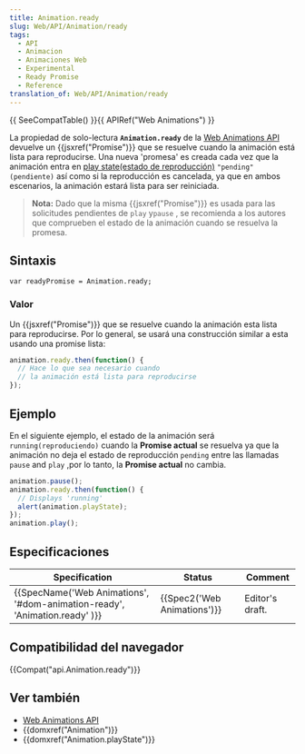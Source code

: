 ```yaml
---
title: Animation.ready
slug: Web/API/Animation/ready
tags:
  - API
  - Animacion
  - Animaciones Web
  - Experimental
  - Ready Promise
  - Reference
translation_of: Web/API/Animation/ready
---
```

{{ SeeCompatTable() }}{{ APIRef("Web Animations") }}

La propiedad de solo-lectura **`Animation.ready`** de la [Web Animations API](/es/docs/Web/API/Web_Animations_API) devuelve un {{jsxref("Promise")}} que se resuelve cuando la animación está lista para reproducirse. Una nueva 'promesa' es creada cada vez que la animación entra en [play state(estado de reproducción)](/es/docs/Web/API/Animation/playState) `"pending"(pendiente)` así como si la reproducción es cancelada, ya que en ambos escenarios, la animación estará lista para ser reiniciada.

> **Nota:** Dado que la misma {{jsxref("Promise")}} es usada para las solicitudes pendientes de `play` y`pause` , se recomienda a los autores que comprueben el estado de la animación cuando se resuelva la promesa.

## Sintaxis

    var readyPromise = Animation.ready;

### Valor

Un {{jsxref("Promise")}} que se resuelve cuando la animación esta lista para reproducirse. Por lo general, se usará una construcción similar a esta usando una promise lista:

```js
animation.ready.then(function() {
  // Hace lo que sea necesario cuando
  // la animación está lista para reproducirse
});
```

## Ejemplo

En el siguiente ejemplo, el estado de la animación será `running(reproduciendo)` cuando la **Promise actual** se resuelva ya que la animación no deja el estado de reproducción `pending` entre las llamadas `pause` and `play` ,por lo tanto, la **Promise actual** no cambia.

```js
animation.pause();
animation.ready.then(function() {
  // Displays 'running'
  alert(animation.playState);
});
animation.play();
```

## Especificaciones

| Specification                                                                                        | Status                               | Comment         |
| ---------------------------------------------------------------------------------------------------- | ------------------------------------ | --------------- |
| {{SpecName('Web Animations', '#dom-animation-ready', 'Animation.ready' )}} | {{Spec2('Web Animations')}} | Editor's draft. |

## Compatibilidad del navegador

{{Compat("api.Animation.ready")}}

## Ver también

- [Web Animations API](/es/docs/Web/API/Web_Animations_API)
- {{domxref("Animation")}}
- {{domxref("Animation.playState")}}
